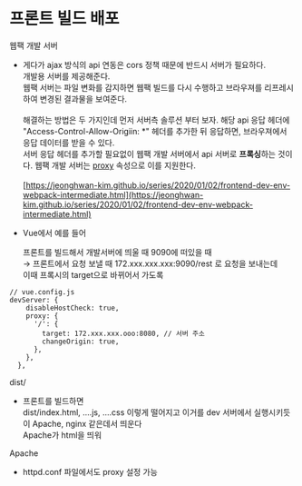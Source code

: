 # 프론트 빌드 배포



웹팩 개발 서버

* 게다가 ajax 방식의 api 연동은 cors 정책 때문에 반드시 서버가 필요하다.\
  개발용 서버를 제공해준다.\
  웹팩 서버는 파일 변화를 감지하면 웹팩 빌드를 다시 수행하고 브라우져를 리프레시하여 변경된 결과물을 보여준다.\
  \
  해결하는 방법은 두 가지인데 먼저 서버측 솔루션 부터 보자. 해당 api 응답 헤더에 "Access-Control-Allow-Origiin: \*" 헤더를 추가한 뒤 응답하면, 브라우져에서 응답 데이터를 받을 수 있다.\
  서버 응답 헤더를 추가할 필요없이 웹팩 개발 서버에서 api 서버로 **프록싱**하는 것이다. 웹팩 개발 서버는 [proxy](https://webpack.js.org/configuration/dev-server/#devserverproxy) 속성으로 이를 지원한다.\
  \
  [https://jeonghwan-kim.github.io/series/2020/01/02/frontend-dev-env-webpack-intermediate.html](https://jeonghwan-kim.github.io/series/2020/01/02/frontend-dev-env-webpack-intermediate.html)
*   Vue에서 예를 들어

    프론트를 빌드해서 개발서버에 띄울 때 9090에 떠있을 때\
    → 프론트에서 요청 보낼 때 172.xxx.xxx.xxx:9090/rest 로 요청을 보내는데\
    이때 프록시의 target으로 바뀌어서 가도록

```
// vue.config.js
devServer: {
    disableHostCheck: true,
    proxy: {
      '/': {
        target: 172.xxx.xxx.ooo:8080, // 서버 주소
        changeOrigin: true,
      },
    },
  },
```

dist/

* 프론트를 빌드하면\
  dist/index.html, ....js, ....css 이렇게 떨어지고 이거를 dev 서버에서 실행시키듯이 Apache, nginx 같은데서 띄운다\
  Apache가 html을 띄워

Apache

* httpd.conf 파일에서도 proxy 설정 가능
